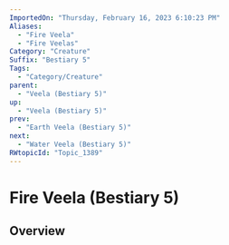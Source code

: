 ```yaml
---
ImportedOn: "Thursday, February 16, 2023 6:10:23 PM"
Aliases:
  - "Fire Veela"
  - "Fire Veelas"
Category: "Creature"
Suffix: "Bestiary 5"
Tags:
  - "Category/Creature"
parent:
  - "Veela (Bestiary 5)"
up:
  - "Veela (Bestiary 5)"
prev:
  - "Earth Veela (Bestiary 5)"
next:
  - "Water Veela (Bestiary 5)"
RWtopicId: "Topic_1389"
---
```

# Fire Veela (Bestiary 5)
## Overview
